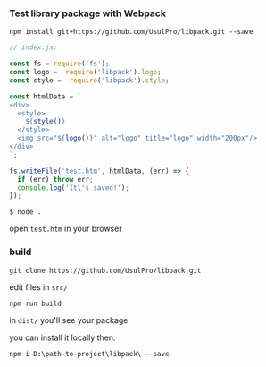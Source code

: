 ### Test library package with Webpack

```
npm install git+https://github.com/UsulPro/libpack.git --save
```

```javascript
// index.js:

const fs = require('fs');
const logo =  require('libpack').logo;
const style =  require('libpack').style;

const htmlData = `
<div>
  <style>
    ${style()}
  </style>
  <img src="${logo()}" alt="logo" title="logo" width="200px"/>
</div>
`;

fs.writeFile('test.htm', htmlData, (err) => {
  if (err) throw err;
  console.log('It\'s saved!');
});
```

```
$ node .
```

open `test.htm` in your browser

### build

```
git clone https://github.com/UsulPro/libpack.git
```

edit files in `src/`

```
npm run build
```

in `dist/` you'll see your package

you can install it locally then:

```
npm i D:\path-to-project\libpack\ --save
```
